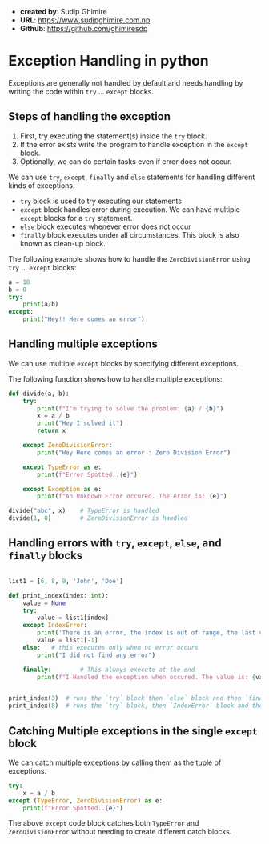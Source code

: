 - **created by**: Sudip Ghimire
- **URL**: https://www.sudipghimire.com.np
- **Github**: https://github.com/ghimiresdp

# Exception Handling in python

Exceptions are generally not handled by default and needs handling by writing the code within `try` ... `except` blocks.

## Steps of handling the exception

1. First, try executing the statement(s) inside the `try` block.
2. If the error exists write the program to handle exception in the `except` block.
3. Optionally, we can do certain tasks even if error does not occur.

We can use `try`, `except`, `finally` and `else` statements for handling different kinds of exceptions.

- `try` block is used to try executing our statements
- `except` block handles error during execution. We can have multiple `except` blocks for a `try` statement.
- `else` block executes whenever error does not occur
- `finally` block executes under all circumstances. This block is also known as clean-up block.

The following example shows how to handle the `ZeroDivisionError` using `try` ... `except` blocks:

```python
a = 10
b = 0
try:
    print(a/b)
except:
    print("Hey!! Here comes an error")
```

## Handling multiple exceptions
We can use multiple `except` blocks by specifying different exceptions.

The following function shows how to handle multiple exceptions:

```python
def divide(a, b):
    try:
        print(f"I'm trying to solve the problem: {a} / {b}")
        x = a / b
        print("Hey I solved it")
        return x

    except ZeroDivisionError:
        print("Hey Here comes an error : Zero Division Error")

    except TypeError as e:
        print(f"Error Spotted..{e}")

    except Exception as e:
        print(f"An Unknown Error occured. The error is: {e}")

divide("abc", x)    # TypeError is handled
divide(1, 0)        # ZeroDivisionError is handled
```


## Handling errors with `try`, `except`, `else`, and `finally` blocks

```python

list1 = [6, 8, 9, 'John', 'Doe']

def print_index(index: int):
    value = None
    try:
        value = list1[index]
    except IndexError:
        print('There is an error, the index is out of range, the last value would be printed')
        value = list1[-1]
    else:   # this executes only when no error occurs
        print("I did not find any error")

    finally:        # This always execute at the end
        print(f"I Handled the exception when occured. The value is: {value}")


print_index(3)  # runs the `try` block then `else` block and then `finally` block at the end.
print_index(8)  # runs the `try` block, then `IndexError` block and then `finally` block at the end.
```


## Catching Multiple exceptions in the single `except` block

We can catch multiple exceptions by calling them as the tuple of exceptions.

```python
try:
    x = a / b
except (TypeError, ZeroDivisionError) as e:
    print(f"Error Spotted..{e}")
```
The above `except` code block catches both `TypeError` and `ZeroDivisionError` without needing to create different catch blocks.
